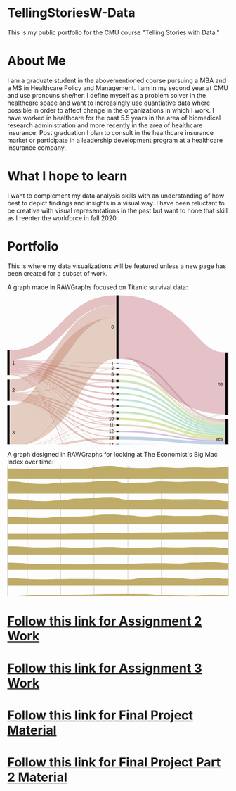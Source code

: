 # TellingStoriesW-Data
This is my public portfolio for the CMU course "Telling Stories with Data."

# About Me
I am a graduate student in the abovementioned course pursuing a MBA and a MS in Healthcare Policy and Management. I am in my second year at CMU and use pronouns she/her. I define myself as a problem solver in the healthcare space and want to increasingly use quantiative data where possible in order to affect change in the organizations in which I work. I have worked in healthcare for the past 5.5 years in the area of biomedical research administration and more recently in the area of healthcare insurance. Post graduation I plan to consult in the healthcare insurance market or participate in a leadership development program at a healthcare insurance company. 

# What I hope to learn
I want to complement my data analysis skills with an understanding of how best to depict findings and insights in a visual way. I have been reluctant to be creative with visual representations in the past but want to hone that skill as I reenter the workforce in fall 2020. 

# Portfolio
This is where my data visualizations will be featured unless a new page has been created for a subset of work.

A graph made in RAWGraphs focused on Titanic survival data: <svg width="750" height="520" xmlns="http://www.w3.org/2000/svg"><g transform="translate(0, 10)"><g class="links" fill="none" stroke-opacity="0.4"><path d="M5,147.92971734148207C126.66666666666667,147.92971734148207,126.66666666666667,166.10007639419413,248.33333333333334,166.10007639419413" stroke-width="1.2299465240641712" style="stroke: rgb(191, 105, 105);"></path><path d="M5,176.30634071810545C126.66666666666667,176.30634071810545,126.66666666666667,294.1405653170359,248.33333333333334,294.1405653170359" stroke-width="1.0542398777692896" style="stroke: rgb(191, 105, 105);"></path><path d="M5,135.71810542398777C126.66666666666667,135.71810542398777,126.66666666666667,10.718105423988003,248.33333333333334,10.718105423988003" stroke-width="21.436210847975552" style="stroke: rgb(191, 105, 105);"></path><path d="M5,150.8288770053476C126.66666666666667,150.8288770053476,126.66666666666667,180.053475935829,248.33333333333334,180.053475935829" stroke-width="4.5683728036669216" style="stroke: rgb(191, 105, 105);"></path><path d="M5,175.07639419404128C126.66666666666667,175.07639419404128,126.66666666666667,279.22077922077915,248.33333333333334,279.22077922077915" stroke-width="1.4056531703590527" style="stroke: rgb(191, 105, 105);"></path><path d="M5,180.96256684491985C126.66666666666667,180.96256684491985,126.66666666666667,497.2765469824292,248.33333333333334,497.2765469824292" stroke-width="1.5813598166539342" style="stroke: rgb(191, 105, 105);"></path><path d="M5,155.22154316271966C126.66666666666667,155.22154316271966,126.66666666666667,194.446142093201,248.33333333333334,194.446142093201" stroke-width="4.2169595110771585" style="stroke: rgb(191, 105, 105);"></path><path d="M5,173.84644766997712C126.66666666666667,173.84644766997712,126.66666666666667,264.6524064171123,248.33333333333334,264.6524064171123" stroke-width="1.0542398777692896" style="stroke: rgb(191, 105, 105);"></path><path d="M5,163.74331550802142C126.66666666666667,163.74331550802142,126.66666666666667,224.19786096256684,248.33333333333334,224.19786096256684" stroke-width="3.33842627960275" style="stroke: rgb(191, 105, 105);"></path><path d="M5,179.55691367456078C126.66666666666667,179.55691367456078,126.66666666666667,458.1398013750953,248.33333333333334,458.1398013750953" stroke-width="0.5271199388846448" style="stroke: rgb(191, 105, 105);"></path><path d="M5,171.29870129870133C126.66666666666667,171.29870129870133,126.66666666666667,252.1046600458364,248.33333333333334,252.1046600458364" stroke-width="4.041252864782276" style="stroke: rgb(191, 105, 105);"></path><path d="M5,179.02979373567612C126.66666666666667,179.02979373567612,126.66666666666667,446.2070282658516,248.33333333333334,446.2070282658516" stroke-width="0.5271199388846448" style="stroke: rgb(191, 105, 105);"></path><path d="M5,159.70206264323915C126.66666666666667,159.70206264323915,126.66666666666667,210.1566080977846,248.33333333333334,210.1566080977846" stroke-width="4.744079449961803" style="stroke: rgb(191, 105, 105);"></path><path d="M5,167.3453017570665C126.66666666666667,167.3453017570665,126.66666666666667,237.97555385790673,248.33333333333334,237.97555385790673" stroke-width="3.865546218487395" style="stroke: rgb(191, 105, 105);"></path><path d="M5,179.99618029029799C126.66666666666667,179.99618029029799,126.66666666666667,469.63330786860183,248.33333333333334,469.63330786860183" stroke-width="0.35141329258976317" style="stroke: rgb(191, 105, 105);"></path><path d="M5,177.44843391902216C126.66666666666667,177.44843391902216,126.66666666666667,338.6363636363635,248.33333333333334,338.6363636363635" stroke-width="0.8785332314744079" style="stroke: rgb(191, 105, 105);"></path><path d="M5,178.50267379679147C126.66666666666667,178.50267379679147,126.66666666666667,425.67990832696694,248.33333333333334,425.67990832696694" stroke-width="0.17570664629488159" style="stroke: rgb(191, 105, 105);"></path><path d="M5,176.9213139801375C126.66666666666667,176.9213139801375,126.66666666666667,321.4323911382736,248.33333333333334,321.4323911382736" stroke-width="0.17570664629488159" style="stroke: rgb(191, 105, 105);"></path><path d="M5,146.87547746371277C126.66666666666667,146.87547746371277,126.66666666666667,155.04583651642483,248.33333333333334,155.04583651642483" stroke-width="0.8785332314744079" style="stroke: rgb(191, 105, 105);"></path><path d="M5,177.97555385790682C126.66666666666667,177.97555385790682,126.66666666666667,354.0832696715048,248.33333333333334,354.0832696715048" stroke-width="0.17570664629488159" style="stroke: rgb(191, 105, 105);"></path><path d="M5,178.23911382734914C126.66666666666667,178.23911382734914,126.66666666666667,415.4163483575246,248.33333333333334,415.4163483575246" stroke-width="0.35141329258976317" style="stroke: rgb(191, 105, 105);"></path><path d="M5,178.67838044308635C126.66666666666667,178.67838044308635,126.66666666666667,435.8556149732618,248.33333333333334,435.8556149732618" stroke-width="0.17570664629488159" style="stroke: rgb(191, 105, 105);"></path><path d="M5,206.24904507257452C126.66666666666667,206.24904507257452,126.66666666666667,35.93200916730351,248.33333333333334,35.93200916730351" stroke-width="28.991596638655462" style="stroke: rgb(191, 120, 105);"></path><path d="M5,226.27960275019103C126.66666666666667,226.27960275019103,126.66666666666667,281.2414056531703,248.33333333333334,281.2414056531703" stroke-width="2.635599694423224" style="stroke: rgb(191, 120, 105);"></path><path d="M5,228.82734912146682C126.66666666666667,228.82734912146682,126.66666666666667,295.89763177998475,248.33333333333334,295.89763177998475" stroke-width="2.4598930481283423" style="stroke: rgb(191, 120, 105);"></path><path d="M5,234.09854851031326C126.66666666666667,234.09854851031326,126.66666666666667,322.57448433919035,248.33333333333334,322.57448433919035" stroke-width="2.1084797555385792" style="stroke: rgb(191, 120, 105);"></path><path d="M5,231.5508021390375C126.66666666666667,231.5508021390375,126.66666666666667,309.4996180290299,248.33333333333334,309.4996180290299" stroke-width="2.987012987012987" style="stroke: rgb(191, 120, 105);"></path><path d="M5,237.1734148204737C126.66666666666667,237.1734148204737,126.66666666666667,341.09625668449183,248.33333333333334,341.09625668449183" stroke-width="4.041252864782276" style="stroke: rgb(191, 120, 105);"></path><path d="M5,223.55614973262036C126.66666666666667,223.55614973262036,126.66666666666667,266.585179526356,248.33333333333334,266.585179526356" stroke-width="2.8113063407181054" style="stroke: rgb(191, 120, 105);"></path><path d="M5,239.63330786860206C126.66666666666667,239.63330786860206,126.66666666666667,370.7601222307102,248.33333333333334,370.7601222307102" stroke-width="0.5271199388846448" style="stroke: rgb(191, 120, 105);"></path><path d="M5,221.35981665393436C126.66666666666667,221.35981665393436,126.66666666666667,197.16959511077167,248.33333333333334,197.16959511077167" stroke-width="1.2299465240641712" style="stroke: rgb(191, 120, 105);"></path><path d="M5,239.2818945760123C126.66666666666667,239.2818945760123,126.66666666666667,354.2589763177997,248.33333333333334,354.2589763177997" stroke-width="0.17570664629488159" style="stroke: rgb(191, 120, 105);"></path><path d="M5,239.98472116119183C126.66666666666667,239.98472116119183,126.66666666666667,458.4912146676851,248.33333333333334,458.4912146676851" stroke-width="0.17570664629488159" style="stroke: rgb(191, 120, 105);"></path><path d="M5,240.24828113063415C126.66666666666667,240.24828113063415,126.66666666666667,498.24293353705104,248.33333333333334,498.24293353705104" stroke-width="0.35141329258976317" style="stroke: rgb(191, 120, 105);"></path><path d="M5,222.06264323911387C126.66666666666667,222.06264323911387,126.66666666666667,239.99618029029787,248.33333333333334,239.99618029029787" stroke-width="0.17570664629488159" style="stroke: rgb(191, 120, 105);"></path><path d="M5,297.5133689839572C126.66666666666667,297.5133689839572,126.66666666666667,97.5171886936595,248.33333333333334,97.5171886936595" stroke-width="94.17876241405654" style="stroke: rgb(191, 135, 105);"></path><path d="M5,365.1604278074867C126.66666666666667,365.1604278074867,126.66666666666667,447.17341482047345,248.33333333333334,447.17341482047345" stroke-width="1.4056531703590527" style="stroke: rgb(191, 135, 105);"></path><path d="M5,361.99770817417885C126.66666666666667,361.99770817417885,126.66666666666667,372.78074866310135,248.33333333333334,372.78074866310135" stroke-width="3.5141329258976315" style="stroke: rgb(191, 135, 105);"></path><path d="M5,357.1657754010696C126.66666666666667,357.1657754010696,126.66666666666667,357.42169595110755,248.33333333333334,357.42169595110755" stroke-width="6.149732620320855" style="stroke: rgb(191, 135, 105);"></path><path d="M5,369.90450725744853C126.66666666666667,369.90450725744853,126.66666666666667,472.9717341482046,248.33333333333334,472.9717341482046" stroke-width="6.325439266615737" style="stroke: rgb(191, 135, 105);"></path><path d="M5,347.85332314744085C126.66666666666667,347.85332314744085,126.66666666666667,297.5668449197861,248.33333333333334,297.5668449197861" stroke-width="0.8785332314744079" style="stroke: rgb(191, 135, 105);"></path><path d="M5,350.92818945760126C126.66666666666667,350.92818945760126,126.66666666666667,325.91291061879303,248.33333333333334,325.91291061879303" stroke-width="4.5683728036669216" style="stroke: rgb(191, 135, 105);"></path><path d="M5,374.20932009167313C126.66666666666667,374.20932009167313,126.66666666666667,499.2093200916729,248.33333333333334,499.2093200916729" stroke-width="1.5813598166539342" style="stroke: rgb(191, 135, 105);"></path><path d="M5,348.46829640947294C126.66666666666667,348.46829640947294,126.66666666666667,311.1688311688312,248.33333333333334,311.1688311688312" stroke-width="0.35141329258976317" style="stroke: rgb(191, 135, 105);"></path><path d="M5,345.12987012987014C126.66666666666667,345.12987012987014,126.66666666666667,167.24216959511085,248.33333333333334,167.24216959511085" stroke-width="1.0542398777692896" style="stroke: rgb(191, 135, 105);"></path><path d="M5,364.19404125286485C126.66666666666667,364.19404125286485,126.66666666666667,394.9770817417874,248.33333333333334,394.9770817417874" stroke-width="0.17570664629488159" style="stroke: rgb(191, 135, 105);"></path><path d="M5,346.886936592819C126.66666666666667,346.886936592819,126.66666666666667,283.08632543926655,248.33333333333334,283.08632543926655" stroke-width="1.0542398777692896" style="stroke: rgb(191, 135, 105);"></path><path d="M5,366.30252100840346C126.66666666666667,366.30252100840346,126.66666666666667,459.01833460656974,248.33333333333334,459.01833460656974" stroke-width="0.8785332314744079" style="stroke: rgb(191, 135, 105);"></path><path d="M5,373.2429335370513C126.66666666666667,373.2429335370513,126.66666666666667,486.3101604278073,248.33333333333334,486.3101604278073" stroke-width="0.35141329258976317" style="stroke: rgb(191, 135, 105);"></path><path d="M5,353.65164247517197C126.66666666666667,353.65164247517197,126.66666666666667,343.5561497326202,248.33333333333334,343.5561497326202" stroke-width="0.8785332314744079" style="stroke: rgb(191, 135, 105);"></path><path d="M5,345.74484339190224C126.66666666666667,345.74484339190224,126.66666666666667,225.95492742551565,248.33333333333334,225.95492742551565" stroke-width="0.17570664629488159" style="stroke: rgb(191, 135, 105);"></path><path d="M5,364.36974789915973C126.66666666666667,364.36974789915973,126.66666666666667,405.1527883880823,248.33333333333334,405.1527883880823" stroke-width="0.17570664629488159" style="stroke: rgb(191, 135, 105);"></path><path d="M5,346.096256684492C126.66666666666667,346.096256684492,126.66666666666667,268.25439266615734,248.33333333333334,268.25439266615734" stroke-width="0.5271199388846448" style="stroke: rgb(191, 135, 105);"></path><path d="M5,363.9304812834225C126.66666666666667,363.9304812834225,126.66666666666667,384.7135217723451,248.33333333333334,384.7135217723451" stroke-width="0.35141329258976317" style="stroke: rgb(191, 135, 105);"></path><path d="M253.33333333333334,166.62719633307876C375,166.62719633307876,375,288.2085561497327,496.6666666666667,288.2085561497327" stroke-width="2.2841864018334608" style="stroke: rgb(191, 150, 105);"></path><path d="M253.33333333333334,295.80977845683725C375,295.80977845683725,375,327.3911382734913,496.6666666666667,327.3911382734913" stroke-width="4.39266615737204" style="stroke: rgb(191, 166, 105);"></path><path d="M253.33333333333334,70.28265851795287C375,70.28265851795287,375,200.28265851795254,496.6666666666667,200.28265851795254" stroke-width="140.56531703590528" style="stroke: rgb(191, 105, 120);"></path><path d="M253.33333333333334,142.58594346829665C375,142.58594346829665,375,284.1673032849504,496.6666666666667,284.1673032849504" stroke-width="4.041252864782276" style="stroke: rgb(191, 105, 120);"></path><path d="M253.33333333333334,180.053475935829C375,180.053475935829,375,291.63483575248284,496.6666666666667,291.63483575248284" stroke-width="4.5683728036669216" style="stroke: rgb(186, 191, 105);"></path><path d="M253.33333333333334,281.0656990068754C375,281.0656990068754,375,322.6470588235295,496.6666666666667,322.6470588235295" stroke-width="5.095492742551566" style="stroke: rgb(158, 196, 33);"></path><path d="M253.33333333333334,498.3307868601985C375,498.3307868601985,375,368.3307868601988,496.6666666666667,368.3307868601988" stroke-width="3.33842627960275" style="stroke: rgb(155, 191, 105);"></path><path d="M253.33333333333334,496.57372039724964C375,496.57372039724964,375,272.0588235294117,496.6666666666667,272.0588235294117" stroke-width="0.17570664629488159" style="stroke: rgb(155, 191, 105);"></path><path d="M253.33333333333334,195.06111535523308C375,195.06111535523308,375,296.642475171887,496.6666666666667,296.642475171887" stroke-width="5.446906035141329" style="stroke: rgb(140, 191, 105);"></path><path d="M253.33333333333334,266.3216195569136C375,266.3216195569136,375,317.9029793735677,496.6666666666667,317.9029793735677" stroke-width="4.39266615737204" style="stroke: rgb(125, 191, 105);"></path><path d="M253.33333333333334,224.28571428571428C375,224.28571428571428,375,305.86707410236835,496.6666666666667,305.86707410236835" stroke-width="3.5141329258976315" style="stroke: rgb(110, 191, 105);"></path><path d="M253.33333333333334,458.7547746371274C375,458.7547746371274,375,359.1061879297175,496.6666666666667,359.1061879297175" stroke-width="1.4056531703590527" style="stroke: rgb(105, 191, 115);"></path><path d="M253.33333333333334,457.96409472880043C375,457.96409472880043,375,271.70741023682194,496.6666666666667,271.70741023682194" stroke-width="0.17570664629488159" style="stroke: rgb(105, 191, 115);"></path><path d="M253.33333333333334,252.1046600458364C375,252.1046600458364,375,313.6860198624905,496.6666666666667,313.6860198624905" stroke-width="4.041252864782276" style="stroke: rgb(105, 191, 130);"></path><path d="M253.33333333333334,446.29488158899903C375,446.29488158899903,375,271.26814362108473,496.6666666666667,271.26814362108473" stroke-width="0.7028265851795263" style="stroke: rgb(105, 191, 145);"></path><path d="M253.33333333333334,447.2612681436209C375,447.2612681436209,375,357.7883880825059,496.6666666666667,357.7883880825059" stroke-width="1.2299465240641712" style="stroke: rgb(105, 191, 145);"></path><path d="M253.33333333333334,210.1566080977846C375,210.1566080977846,375,301.73796791443857,496.6666666666667,301.73796791443857" stroke-width="4.744079449961803" style="stroke: rgb(105, 191, 161);"></path><path d="M253.33333333333334,238.06340718105417C375,238.06340718105417,375,309.64476699770825,496.6666666666667,309.64476699770825" stroke-width="4.041252864782276" style="stroke: rgb(105, 191, 176);"></path><path d="M253.33333333333334,472.88388082505713C375,472.88388082505713,375,363.05958747135236,496.6666666666667,363.05958747135236" stroke-width="6.501145912910618" style="stroke: rgb(105, 191, 191);"></path><path d="M253.33333333333334,469.5454545454544C375,469.5454545454544,375,271.8831168831168,496.6666666666667,271.8831168831168" stroke-width="0.17570664629488159" style="stroke: rgb(105, 191, 191);"></path><path d="M253.33333333333334,341.1841100076393C375,341.1841100076393,375,342.4140565317037,496.6666666666667,342.4140565317037" stroke-width="5.622612681436211" style="stroke: rgb(105, 176, 191);"></path><path d="M253.33333333333334,338.28495034377374C375,338.28495034377374,375,270.8288770053475,496.6666666666667,270.8288770053475" stroke-width="0.17570664629488159" style="stroke: rgb(105, 176, 191);"></path><path d="M253.33333333333334,425.67990832696694C375,425.67990832696694,375,356.90985485103147,496.6666666666667,356.90985485103147" stroke-width="0.17570664629488159" style="stroke: rgb(105, 161, 191);"></path><path d="M253.33333333333334,324.77081741787634C375,324.77081741787634,375,336.1764705882354,496.6666666666667,336.1764705882354" stroke-width="6.8525592055003814" style="stroke: rgb(105, 145, 191);"></path><path d="M253.33333333333334,155.04583651642483C375,155.04583651642483,375,286.62719633307876,496.6666666666667,286.62719633307876" stroke-width="0.8785332314744079" style="stroke: rgb(105, 130, 191);"></path><path d="M253.33333333333334,357.24598930481267C375,357.24598930481267,375,348.47593582887714,496.6666666666667,348.47593582887714" stroke-width="6.501145912910618" style="stroke: rgb(105, 115, 191);"></path><path d="M253.33333333333334,415.4163483575246C375,415.4163483575246,375,356.64629488158914,496.6666666666667,356.64629488158914" stroke-width="0.35141329258976317" style="stroke: rgb(110, 105, 191);"></path><path d="M253.33333333333334,435.8556149732618C375,435.8556149732618,375,357.08556149732635,496.6666666666667,357.08556149732635" stroke-width="0.17570664629488159" style="stroke: rgb(125, 105, 191);"></path><path d="M253.33333333333334,309.7631779984722C375,309.7631779984722,375,331.16883116883133,496.6666666666667,331.16883116883133" stroke-width="3.1627196333078684" style="stroke: rgb(140, 105, 191);"></path><path d="M253.33333333333334,308.0939648586708C375,308.0939648586708,375,270.65317035905264,496.6666666666667,270.65317035905264" stroke-width="0.17570664629488159" style="stroke: rgb(140, 105, 191);"></path><path d="M253.33333333333334,372.51718869365897C375,372.51718869365897,375,353.74713521772355,496.6666666666667,353.74713521772355" stroke-width="4.041252864782276" style="stroke: rgb(155, 105, 191);"></path><path d="M253.33333333333334,394.9770817417874C375,394.9770817417874,375,356.20702826585193,496.6666666666667,356.20702826585193" stroke-width="0.17570664629488159" style="stroke: rgb(171, 105, 191);"></path><path d="M253.33333333333334,486.3101604278073C375,486.3101604278073,375,366.48586707410254,496.6666666666667,366.48586707410254" stroke-width="0.35141329258976317" style="stroke: rgb(186, 105, 191);"></path><path d="M253.33333333333334,405.1527883880823C375,405.1527883880823,375,356.3827349121468,496.6666666666667,356.3827349121468" stroke-width="0.17570664629488159" style="stroke: rgb(191, 105, 181);"></path><path d="M253.33333333333334,384.7135217723451C375,384.7135217723451,375,355.9434682964096,496.6666666666667,355.9434682964096" stroke-width="0.35141329258976317" style="stroke: rgb(191, 105, 166);"></path><path d="M501.6666666666667,311.9289533995417C623.3333333333334,311.9289533995417,623.3333333333334,182.09702062643242,745,182.09702062643242" stroke-width="59.56455309396486" style="stroke: rgb(44, 60, 170);"></path><path d="M501.6666666666667,355.85561497326205C623.3333333333334,355.85561497326205,623.3333333333334,355.855614973262,745,355.855614973262" stroke-width="28.288770053475936" style="stroke: rgb(44, 60, 170);"></path><path d="M501.6666666666667,141.15737203972486C623.3333333333334,141.15737203972486,623.3333333333334,141.157372039725,745,141.157372039725" stroke-width="22.314744079449962" style="stroke: rgb(191, 105, 135);"></path><path d="M501.6666666666667,212.23071046600447C623.3333333333334,212.23071046600447,623.3333333333334,281.79526355996944,745,281.79526355996944" stroke-width="119.83193277310924" style="stroke: rgb(191, 105, 135);"></path></g><g class="nodes" font-family="Arial, Helvetica" font-size="10"><g><rect x="248.33333333333334" y="2.2737367544323206e-13" height="144.6065699006874" width="5" fill="#000"></rect><text x="242.33333333333334" y="72.30328495034392" dy="0.35em" text-anchor="end">0</text></g><g><rect x="248.33333333333334" y="154.60656990068762" height="0.878533231474421" width="5" fill="#000"></rect><text x="242.33333333333334" y="155.04583651642483" dy="0.35em" text-anchor="end">1</text></g><g><rect x="248.33333333333334" y="278.5179526355996" height="5.095492742551642" width="5" fill="#000"></rect><text x="242.33333333333334" y="281.06569900687543" dy="0.35em" text-anchor="end">10</text></g><g><rect x="248.33333333333334" y="293.61344537815125" height="4.392666157372105" width="5" fill="#000"></rect><text x="242.33333333333334" y="295.8097784568373" dy="0.35em" text-anchor="end">11</text></g><g><rect x="248.33333333333334" y="308.00611153552336" height="3.3384262796027997" width="5" fill="#000"></rect><text x="242.33333333333334" y="309.67532467532476" dy="0.35em" text-anchor="end">12</text></g><g><rect x="248.33333333333334" y="321.34453781512616" height="6.8525592055001425" width="5" fill="#000"></rect><text x="242.33333333333334" y="324.77081741787623" dy="0.35em" text-anchor="end">13</text></g><g><rect x="248.33333333333334" y="384.5378151260502" height="0.3514132925897684" width="5" fill="#000"></rect><text x="242.33333333333334" y="384.7135217723451" dy="0.35em" text-anchor="end">13 15</text></g><g><rect x="248.33333333333334" y="394.88922841863996" height="0.1757066462948842" width="5" fill="#000"></rect><text x="242.33333333333334" y="394.9770817417874" dy="0.35em" text-anchor="end">13 15 B</text></g><g><rect x="248.33333333333334" y="338.1970970206263" height="5.798319327731065" width="5" fill="#000"></rect><text x="242.33333333333334" y="341.09625668449183" dy="0.35em" text-anchor="end">14</text></g><g><rect x="248.33333333333334" y="353.99541634835737" height="6.501145912910488" width="5" fill="#000"></rect><text x="242.33333333333334" y="357.2459893048126" dy="0.35em" text-anchor="end">15</text></g><g><rect x="248.33333333333334" y="405.06493506493484" height="0.1757066462948842" width="5" fill="#000"></rect><text x="242.33333333333334" y="405.1527883880823" dy="0.35em" text-anchor="end">15 16</text></g><g><rect x="248.33333333333334" y="370.49656226126785" height="4.0412528647823365" width="5" fill="#000"></rect><text x="242.33333333333334" y="372.517188693659" dy="0.35em" text-anchor="end">16</text></g><g><rect x="248.33333333333334" y="165.48510313216204" height="2.2841864018334945" width="5" fill="#000"></rect><text x="242.33333333333334" y="166.62719633307879" dy="0.35em" text-anchor="end">2</text></g><g><rect x="248.33333333333334" y="177.76928953399553" height="4.568372803666875" width="5" fill="#000"></rect><text x="242.33333333333334" y="180.05347593582897" dy="0.35em" text-anchor="end">3</text></g><g><rect x="248.33333333333334" y="192.3376623376624" height="5.446906035141296" width="5" fill="#000"></rect><text x="242.33333333333334" y="195.06111535523306" dy="0.35em" text-anchor="end">4</text></g><g><rect x="248.33333333333334" y="207.7845683728037" height="4.74407944996176" width="5" fill="#000"></rect><text x="242.33333333333334" y="210.15660809778458" dy="0.35em" text-anchor="end">5</text></g><g><rect x="248.33333333333334" y="415.2406417112297" height="0.3514132925897684" width="5" fill="#000"></rect><text x="242.33333333333334" y="415.4163483575246" dy="0.35em" text-anchor="end">5 7</text></g><g><rect x="248.33333333333334" y="425.5920550038195" height="0.1757066462948842" width="5" fill="#000"></rect><text x="242.33333333333334" y="425.67990832696694" dy="0.35em" text-anchor="end">5 9</text></g><g><rect x="248.33333333333334" y="222.52864782276546" height="3.51413292589757" width="5" fill="#000"></rect><text x="242.33333333333334" y="224.28571428571425" dy="0.35em" text-anchor="end">6</text></g><g><rect x="248.33333333333334" y="236.04278074866303" height="4.041252864782223" width="5" fill="#000"></rect><text x="242.33333333333334" y="238.06340718105415" dy="0.35em" text-anchor="end">7</text></g><g><rect x="248.33333333333334" y="250.08403361344526" height="4.0412528647823365" width="5" fill="#000"></rect><text x="242.33333333333334" y="252.10466004583643" dy="0.35em" text-anchor="end">8</text></g><g><rect x="248.33333333333334" y="435.7677616501144" height="0.1757066462948842" width="5" fill="#000"></rect><text x="242.33333333333334" y="435.8556149732618" dy="0.35em" text-anchor="end">8 10</text></g><g><rect x="248.33333333333334" y="264.1252864782276" height="4.392666157371991" width="5" fill="#000"></rect><text x="242.33333333333334" y="266.3216195569136" dy="0.35em" text-anchor="end">9</text></g><g><rect x="248.33333333333334" y="445.94346829640926" height="1.9327731092437261" width="5" fill="#000"></rect><text x="242.33333333333334" y="446.9098548510311" dy="0.35em" text-anchor="end">A</text></g><g><rect x="248.33333333333334" y="457.876241405653" height="1.5813598166539578" width="5" fill="#000"></rect><text x="242.33333333333334" y="458.66692131397997" dy="0.35em" text-anchor="end">B</text></g><g><rect x="248.33333333333334" y="469.45760122230695" height="6.676852559205486" width="5" fill="#000"></rect><text x="242.33333333333334" y="472.7960275019097" dy="0.35em" text-anchor="end">C</text></g><g><rect x="248.33333333333334" y="486.13445378151243" height="0.3514132925897684" width="5" fill="#000"></rect><text x="242.33333333333334" y="486.3101604278073" dy="0.35em" text-anchor="end">C D</text></g><g><rect x="248.33333333333334" y="496.4858670741022" height="3.51413292589757" width="5" fill="#000"></rect><text x="242.33333333333334" y="498.242933537051" dy="0.35em" text-anchor="end">D</text></g><g><rect x="0" y="125" height="56.7532467532468" width="5" fill="#000"></rect><text x="11" y="153.3766233766234" dy="0.35em" text-anchor="start">1</text></g><g><rect x="0" y="191.7532467532468" height="48.670741023682126" width="5" fill="#000"></rect><text x="11" y="216.08861726508786" dy="0.35em" text-anchor="start">2</text></g><g><rect x="0" y="250.42398777692893" height="124.57601222307105" width="5" fill="#000"></rect><text x="11" y="312.71199388846446" dy="0.35em" text-anchor="start">3</text></g><g><rect x="745" y="130.00000000000003" height="81.87929717341478" width="5" fill="#000"></rect><text x="739" y="170.93964858670742" dy="0.35em" text-anchor="end">female</text></g><g><rect x="745" y="221.8792971734148" height="148.12070282658516" width="5" fill="#000"></rect><text x="739" y="295.9396485867074" dy="0.35em" text-anchor="end">male</text></g><g><rect x="496.6666666666667" y="129.9999999999999" height="142.14667685255938" width="5" fill="#000"></rect><text x="490.6666666666667" y="201.07333842627958" dy="0.35em" text-anchor="end">no</text></g><g><rect x="496.6666666666667" y="282.14667685255927" height="87.85332314744085" width="5" fill="#000"></rect><text x="490.6666666666667" y="326.0733384262797" dy="0.35em" text-anchor="end">yes</text></g></g></g></svg>

A graph designed in RAWGraphs for looking at The Economist's Big Mac Index over time: <svg width="848" height="500" xmlns="http://www.w3.org/2000/svg"><g class="x axis" transform="translate(0,485)" fill="none" font-size="10" font-family="sans-serif" text-anchor="middle" style="stroke-width: 1px; font-size: 10px; font-family: Arial, Helvetica;"><path class="domain" stroke="#000" d="M0.5,-485V0.5H848.5V-485" style="shape-rendering: crispedges; fill: none; stroke: rgb(204, 204, 204);"></path><g class="tick" opacity="1" transform="translate(45.296218660090425,0)"><line stroke="#000" y2="-485" style="shape-rendering: crispedges; fill: none; stroke: rgb(204, 204, 204);"></line><text fill="#000" y="3" dy="0.71em">2009</text></g><g class="tick" opacity="1" transform="translate(121.62667488697082,0)"><line stroke="#000" y2="-485" style="shape-rendering: crispedges; fill: none; stroke: rgb(204, 204, 204);"></line><text fill="#000" y="3" dy="0.71em">2010</text></g><g class="tick" opacity="1" transform="translate(197.95713111385123,0)"><line stroke="#000" y2="-485" style="shape-rendering: crispedges; fill: none; stroke: rgb(204, 204, 204);"></line><text fill="#000" y="3" dy="0.71em">2011</text></g><g class="tick" opacity="1" transform="translate(274.28758734073165,0)"><line stroke="#000" y2="-485" style="shape-rendering: crispedges; fill: none; stroke: rgb(204, 204, 204);"></line><text fill="#000" y="3" dy="0.71em">2012</text></g><g class="tick" opacity="1" transform="translate(350.8271681052199,0)"><line stroke="#000" y2="-485" style="shape-rendering: crispedges; fill: none; stroke: rgb(204, 204, 204);"></line><text fill="#000" y="3" dy="0.71em">2013</text></g><g class="tick" opacity="1" transform="translate(427.1576243321003,0)"><line stroke="#000" y2="-485" style="shape-rendering: crispedges; fill: none; stroke: rgb(204, 204, 204);"></line><text fill="#000" y="3" dy="0.71em">2014</text></g><g class="tick" opacity="1" transform="translate(503.4880805589807,0)"><line stroke="#000" y2="-485" style="shape-rendering: crispedges; fill: none; stroke: rgb(204, 204, 204);"></line><text fill="#000" y="3" dy="0.71em">2015</text></g><g class="tick" opacity="1" transform="translate(579.818536785861,0)"><line stroke="#000" y2="-485" style="shape-rendering: crispedges; fill: none; stroke: rgb(204, 204, 204);"></line><text fill="#000" y="3" dy="0.71em">2016</text></g><g class="tick" opacity="1" transform="translate(656.3581175503494,0)"><line stroke="#000" y2="-485" style="shape-rendering: crispedges; fill: none; stroke: rgb(204, 204, 204);"></line><text fill="#000" y="3" dy="0.71em">2017</text></g><g class="tick" opacity="1" transform="translate(732.6885737772297,0)"><line stroke="#000" y2="-485" style="shape-rendering: crispedges; fill: none; stroke: rgb(204, 204, 204);"></line><text fill="#000" y="3" dy="0.71em">2018</text></g><g class="tick" opacity="1" transform="translate(809.0190300041102,0)"><line stroke="#000" y2="-485" style="shape-rendering: crispedges; fill: none; stroke: rgb(204, 204, 204);"></line><text fill="#000" y="3" dy="0.71em">2019</text></g></g><g class="flow" title="Switzerland" transform="translate(0,0)"><path class="area" d="M0,6.963615246798561C41.30209617755857,6.963615246798561,41.30209617755857,8.297995393439713,82.60419235511714,8.297995393439713C101.84364981504315,8.297995393439713,101.84364981504315,7.161562373267522,121.08310727496917,7.161562373267522C140.00887792848334,7.161562373267522,140.00887792848334,7.583013109844295,158.93464858199755,7.583013109844295C197.09987669543773,7.583013109844295,197.09987669543773,0.8869344199575124,235.26510480887794,0.8869344199575124C254.50456226880394,0.8869344199575124,254.50456226880394,5.371485452680524,273.74401972872994,5.371485452680524C292.77435265104805,5.371485452680524,292.77435265104805,6.24129535963273,311.8046855733662,6.24129535963273C331.04414303329224,6.24129535963273,331.04414303329224,4.232808800817416,350.2836004932182,4.232808800817416C369.20937114673245,4.232808800817416,369.20937114673245,5.680083622588615,388.13514180024663,5.680083622588615C407.37459926017266,5.680083622588615,407.37459926017266,4.16998520901512,426.61405672009863,4.16998520901512C445.53982737361275,4.16998520901512,445.53982737361275,5.29776430377326,464.46559802712693,5.29776430377326C483.70505548705296,5.29776430377326,483.70505548705296,2.739140897027344,502.94451294697905,2.739140897027344C521.8702836004932,2.739140897027344,521.8702836004932,5.312895867204176,540.7960542540073,5.312895867204176C560.0355117139334,5.312895867204176,560.0355117139334,6.6634884847532625,579.2749691738595,6.6634884847532625C598.3053020961776,6.6634884847532625,598.3053020961776,6.134503929188643,617.3356350184956,6.134503929188643C636.5750924784217,6.134503929188643,636.5750924784217,6.995741959279549,655.8145499383477,6.995741959279549C674.7403205918619,6.995741959279549,674.7403205918619,5.599308833853758,693.666091245376,5.599308833853758C712.9055487053021,5.599308833853758,712.9055487053021,5.516732250911755,732.1450061652281,5.516732250911755C751.0707768187424,5.516732250911755,751.0707768187424,6.303730938030103,769.9965474722566,6.303730938030103C789.2360049321826,6.303730938030103,789.2360049321826,6.0279362402904795,808.4754623921085,6.0279362402904795C828.2377311960543,6.0279362402904795,828.2377311960543,6.310778129810089,848,6.310778129810089L848,29.642857142857142C828.2377311960543,29.642857142857142,828.2377311960543,29.642857142857142,808.4754623921085,29.642857142857142C789.2360049321826,29.642857142857142,789.2360049321826,29.642857142857142,769.9965474722566,29.642857142857142C751.0707768187424,29.642857142857142,751.0707768187424,29.642857142857142,732.1450061652281,29.642857142857142C712.9055487053021,29.642857142857142,712.9055487053021,29.642857142857142,693.666091245376,29.642857142857142C674.7403205918619,29.642857142857142,674.7403205918619,29.642857142857142,655.8145499383477,29.642857142857142C636.5750924784217,29.642857142857142,636.5750924784217,29.642857142857142,617.3356350184956,29.642857142857142C598.3053020961776,29.642857142857142,598.3053020961776,29.642857142857142,579.2749691738595,29.642857142857142C560.0355117139334,29.642857142857142,560.0355117139334,29.642857142857142,540.7960542540073,29.642857142857142C521.8702836004932,29.642857142857142,521.8702836004932,29.642857142857142,502.94451294697905,29.642857142857142C483.70505548705296,29.642857142857142,483.70505548705296,29.642857142857142,464.46559802712693,29.642857142857142C445.53982737361275,29.642857142857142,445.53982737361275,29.642857142857142,426.61405672009863,29.642857142857142C407.37459926017266,29.642857142857142,407.37459926017266,29.642857142857142,388.13514180024663,29.642857142857142C369.20937114673245,29.642857142857142,369.20937114673245,29.642857142857142,350.2836004932182,29.642857142857142C331.04414303329224,29.642857142857142,331.04414303329224,29.642857142857142,311.8046855733662,29.642857142857142C292.77435265104805,29.642857142857142,292.77435265104805,29.642857142857142,273.74401972872994,29.642857142857142C254.50456226880394,29.642857142857142,254.50456226880394,29.642857142857142,235.26510480887794,29.642857142857142C197.09987669543773,29.642857142857142,197.09987669543773,29.642857142857142,158.93464858199755,29.642857142857142C140.00887792848334,29.642857142857142,140.00887792848334,29.642857142857142,121.08310727496917,29.642857142857142C101.84364981504315,29.642857142857142,101.84364981504315,29.642857142857142,82.60419235511714,29.642857142857142C41.30209617755857,29.642857142857142,41.30209617755857,29.642857142857142,0,29.642857142857142Z" style="fill: rgb(191, 172, 105);"></path><text x="842" y="23.642857142857142" style="font-size: 10px; fill: black; font-family: Arial, Helvetica; text-anchor: end;">Switzerland</text></g><g class="flow" title="Norway" transform="translate(0,34.64285714285714)"><path class="area" d="M0,1.556283478295306C41.30209617755857,1.556283478295306,41.30209617755857,7.726980409291393,82.60419235511714,7.726980409291393C101.84364981504315,7.726980409291393,101.84364981504315,4.595948480470071,121.08310727496917,4.595948480470071C140.00887792848334,4.595948480470071,140.00887792848334,3.949375338593338,158.93464858199755,3.949375338593338C197.09987669543773,3.949375338593338,197.09987669543773,0,235.26510480887794,0C254.50456226880394,0,254.50456226880394,5.433463173334236,273.74401972872994,5.433463173334236C292.77435265104805,5.433463173334236,292.77435265104805,4.469866988047915,311.8046855733662,4.469866988047915C331.04414303329224,4.469866988047915,331.04414303329224,1.674168867383095,350.2836004932182,1.674168867383095C369.20937114673245,1.674168867383095,369.20937114673245,2.872029523412639,388.13514180024663,2.872029523412639C407.37459926017266,2.872029523412639,407.37459926017266,1.8412339471457742,426.61405672009863,1.8412339471457742C445.53982737361275,1.8412339471457742,445.53982737361275,1.9753600494473815,464.46559802712693,1.9753600494473815C483.70505548705296,1.9753600494473815,483.70505548705296,7.184725985724075,502.94451294697905,7.184725985724075C521.8702836004932,7.184725985724075,521.8702836004932,9.4950768129012,540.7960542540073,9.4950768129012C560.0355117139334,9.4950768129012,560.0355117139334,11.045204071234412,579.2749691738595,11.045204071234412C598.3053020961776,11.045204071234412,598.3053020961776,9.991777541886641,617.3356350184956,9.991777541886641C636.5750924784217,9.991777541886641,636.5750924784217,9.436285626077812,655.8145499383477,9.436285626077812C674.7403205918619,9.436285626077812,674.7403205918619,8.550607979816277,693.666091245376,8.550607979816277C712.9055487053021,8.550607979816277,712.9055487053021,7.381548017044604,732.1450061652281,7.381548017044604C751.0707768187424,7.381548017044604,751.0707768187424,11.015894927310622,769.9965474722566,11.015894927310622C789.2360049321826,11.015894927310622,789.2360049321826,8.744932548199909,808.4754623921085,8.744932548199909C828.2377311960543,8.744932548199909,828.2377311960543,12.331746031380703,848,12.331746031380703L848,29.642857142857142C828.2377311960543,29.642857142857142,828.2377311960543,29.642857142857142,808.4754623921085,29.642857142857142C789.2360049321826,29.642857142857142,789.2360049321826,29.642857142857142,769.9965474722566,29.642857142857142C751.0707768187424,29.642857142857142,751.0707768187424,29.642857142857142,732.1450061652281,29.642857142857142C712.9055487053021,29.642857142857142,712.9055487053021,29.642857142857142,693.666091245376,29.642857142857142C674.7403205918619,29.642857142857142,674.7403205918619,29.642857142857142,655.8145499383477,29.642857142857142C636.5750924784217,29.642857142857142,636.5750924784217,29.642857142857142,617.3356350184956,29.642857142857142C598.3053020961776,29.642857142857142,598.3053020961776,29.642857142857142,579.2749691738595,29.642857142857142C560.0355117139334,29.642857142857142,560.0355117139334,29.642857142857142,540.7960542540073,29.642857142857142C521.8702836004932,29.642857142857142,521.8702836004932,29.642857142857142,502.94451294697905,29.642857142857142C483.70505548705296,29.642857142857142,483.70505548705296,29.642857142857142,464.46559802712693,29.642857142857142C445.53982737361275,29.642857142857142,445.53982737361275,29.642857142857142,426.61405672009863,29.642857142857142C407.37459926017266,29.642857142857142,407.37459926017266,29.642857142857142,388.13514180024663,29.642857142857142C369.20937114673245,29.642857142857142,369.20937114673245,29.642857142857142,350.2836004932182,29.642857142857142C331.04414303329224,29.642857142857142,331.04414303329224,29.642857142857142,311.8046855733662,29.642857142857142C292.77435265104805,29.642857142857142,292.77435265104805,29.642857142857142,273.74401972872994,29.642857142857142C254.50456226880394,29.642857142857142,254.50456226880394,29.642857142857142,235.26510480887794,29.642857142857142C197.09987669543773,29.642857142857142,197.09987669543773,29.642857142857142,158.93464858199755,29.642857142857142C140.00887792848334,29.642857142857142,140.00887792848334,29.642857142857142,121.08310727496917,29.642857142857142C101.84364981504315,29.642857142857142,101.84364981504315,29.642857142857142,82.60419235511714,29.642857142857142C41.30209617755857,29.642857142857142,41.30209617755857,29.642857142857142,0,29.642857142857142Z" style="fill: rgb(191, 172, 105);"></path><text x="842" y="23.642857142857142" style="font-size: 10px; fill: black; font-family: Arial, Helvetica; text-anchor: end;">Norway</text></g><g class="flow" title="Sweden" transform="translate(0,69.28571428571428)"><path class="area" d="M0,6.907320331735132C41.30209617755857,6.907320331735132,41.30209617755857,12.056956936623994,82.60419235511714,12.056956936623994C101.84364981504315,12.056956936623994,101.84364981504315,10.00326964607202,121.08310727496917,10.00326964607202C140.00887792848334,10.00326964607202,140.00887792848334,6.233011958007733,158.93464858199755,6.233011958007733C197.09987669543773,6.233011958007733,197.09987669543773,2.396098718996324,235.26510480887794,2.396098718996324C254.50456226880394,2.396098718996324,254.50456226880394,8.554519052368288,273.74401972872994,8.554519052368288C292.77435265104805,8.554519052368288,292.77435265104805,9.212099336061826,311.8046855733662,9.212099336061826C331.04414303329224,9.212099336061826,331.04414303329224,6.860362977788604,350.2836004932182,6.860362977788604C369.20937114673245,6.860362977788604,369.20937114673245,7.684994746135587,388.13514180024663,7.684994746135587C407.37459926017266,7.684994746135587,407.37459926017266,7.2190913975675315,426.61405672009863,7.2190913975675315C445.53982737361275,7.2190913975675315,445.53982737361275,8.40932887427196,464.46559802712693,8.40932887427196C483.70505548705296,8.40932887427196,483.70505548705296,11.922868709469313,502.94451294697905,11.922868709469313C521.8702836004932,11.922868709469313,521.8702836004932,11.356104397424868,540.7960542540073,11.356104397424868C560.0355117139334,11.356104397424868,560.0355117139334,10.98548568155569,579.2749691738595,10.98548568155569C598.3053020961776,10.98548568155569,598.3053020961776,10.995187104430148,617.3356350184956,10.995187104430148C636.5750924784217,10.995187104430148,636.5750924784217,10.881701277430597,655.8145499383477,10.881701277430597C674.7403205918619,10.881701277430597,674.7403205918619,8.890269900843158,693.666091245376,8.890269900843158C712.9055487053021,8.890269900843158,712.9055487053021,7.805407327654127,732.1450061652281,7.805407327654127C751.0707768187424,7.805407327654127,751.0707768187424,8.862026439443255,769.9965474722566,8.862026439443255C789.2360049321826,8.862026439443255,789.2360049321826,8.820098202428301,808.4754623921085,8.820098202428301C828.2377311960543,8.820098202428301,828.2377311960543,10.44651529714045,848,10.44651529714045L848,29.642857142857142C828.2377311960543,29.642857142857142,828.2377311960543,29.642857142857142,808.4754623921085,29.642857142857142C789.2360049321826,29.642857142857142,789.2360049321826,29.642857142857142,769.9965474722566,29.642857142857142C751.0707768187424,29.642857142857142,751.0707768187424,29.642857142857142,732.1450061652281,29.642857142857142C712.9055487053021,29.642857142857142,712.9055487053021,29.642857142857142,693.666091245376,29.642857142857142C674.7403205918619,29.642857142857142,674.7403205918619,29.642857142857142,655.8145499383477,29.642857142857142C636.5750924784217,29.642857142857142,636.5750924784217,29.642857142857142,617.3356350184956,29.642857142857142C598.3053020961776,29.642857142857142,598.3053020961776,29.642857142857142,579.2749691738595,29.642857142857142C560.0355117139334,29.642857142857142,560.0355117139334,29.642857142857142,540.7960542540073,29.642857142857142C521.8702836004932,29.642857142857142,521.8702836004932,29.642857142857142,502.94451294697905,29.642857142857142C483.70505548705296,29.642857142857142,483.70505548705296,29.642857142857142,464.46559802712693,29.642857142857142C445.53982737361275,29.642857142857142,445.53982737361275,29.642857142857142,426.61405672009863,29.642857142857142C407.37459926017266,29.642857142857142,407.37459926017266,29.642857142857142,388.13514180024663,29.642857142857142C369.20937114673245,29.642857142857142,369.20937114673245,29.642857142857142,350.2836004932182,29.642857142857142C331.04414303329224,29.642857142857142,331.04414303329224,29.642857142857142,311.8046855733662,29.642857142857142C292.77435265104805,29.642857142857142,292.77435265104805,29.642857142857142,273.74401972872994,29.642857142857142C254.50456226880394,29.642857142857142,254.50456226880394,29.642857142857142,235.26510480887794,29.642857142857142C197.09987669543773,29.642857142857142,197.09987669543773,29.642857142857142,158.93464858199755,29.642857142857142C140.00887792848334,29.642857142857142,140.00887792848334,29.642857142857142,121.08310727496917,29.642857142857142C101.84364981504315,29.642857142857142,101.84364981504315,29.642857142857142,82.60419235511714,29.642857142857142C41.30209617755857,29.642857142857142,41.30209617755857,29.642857142857142,0,29.642857142857142Z" style="fill: rgb(191, 172, 105);"></path><text x="842" y="23.642857142857142" style="font-size: 10px; fill: black; font-family: Arial, Helvetica; text-anchor: end;">Sweden</text></g><g class="flow" title="Brazil" transform="translate(0,103.92857142857142)"><path class="area" d="M0,12.762896824901496C41.30209617755857,12.762896824901496,41.30209617755857,15.302976281532635,82.60419235511714,15.302976281532635C101.84364981504315,15.302976281532635,101.84364981504315,12.672820741751156,121.08310727496917,12.672820741751156C140.00887792848334,12.672820741751156,140.00887792848334,12.141898401656658,158.93464858199755,12.141898401656658C197.09987669543773,12.141898401656658,197.09987669543773,7.665183847391294,235.26510480887794,7.665183847391294C254.50456226880394,7.665183847391294,254.50456226880394,9.3904584386977,273.74401972872994,9.3904584386977C292.77435265104805,9.3904584386977,292.77435265104805,12.039208047185273,311.8046855733662,12.039208047185273C331.04414303329224,12.039208047185273,331.04414303329224,9.514942990814738,350.2836004932182,9.514942990814738C369.20937114673245,9.514942990814738,369.20937114673245,10.795048722391524,388.13514180024663,10.795048722391524C407.37459926017266,10.795048722391524,407.37459926017266,10.92834183537418,426.61405672009863,10.92834183537418C445.53982737361275,10.92834183537418,445.53982737361275,8.760896009631985,464.46559802712693,8.760896009631985C483.70505548705296,8.760896009631985,483.70505548705296,11.073240631619825,502.94451294697905,11.073240631619825C521.8702836004932,11.073240631619825,521.8702836004932,14.369688487831763,540.7960542540073,14.369688487831763C560.0355117139334,14.369688487831763,560.0355117139334,17.680430880993107,579.2749691738595,17.680430880993107C598.3053020961776,17.680430880993107,598.3053020961776,12.589017275094953,617.3356350184956,12.589017275094953C636.5750924784217,12.589017275094953,636.5750924784217,11.390226901899467,655.8145499383477,11.390226901899467C674.7403205918619,11.390226901899467,674.7403205918619,11.448636673154262,693.666091245376,11.448636673154262C712.9055487053021,11.448636673154262,712.9055487053021,11.412562753376559,732.1450061652281,11.412562753376559C751.0707768187424,11.412562753376559,751.0707768187424,13.940243659403432,769.9965474722566,13.940243659403432C789.2360049321826,13.940243659403432,789.2360049321826,13.431739062417261,808.4754623921085,13.431739062417261C828.2377311960543,13.431739062417261,828.2377311960543,13.25014701284729,848,13.25014701284729L848,29.642857142857142C828.2377311960543,29.642857142857142,828.2377311960543,29.642857142857142,808.4754623921085,29.642857142857142C789.2360049321826,29.642857142857142,789.2360049321826,29.642857142857142,769.9965474722566,29.642857142857142C751.0707768187424,29.642857142857142,751.0707768187424,29.642857142857142,732.1450061652281,29.642857142857142C712.9055487053021,29.642857142857142,712.9055487053021,29.642857142857142,693.666091245376,29.642857142857142C674.7403205918619,29.642857142857142,674.7403205918619,29.642857142857142,655.8145499383477,29.642857142857142C636.5750924784217,29.642857142857142,636.5750924784217,29.642857142857142,617.3356350184956,29.642857142857142C598.3053020961776,29.642857142857142,598.3053020961776,29.642857142857142,579.2749691738595,29.642857142857142C560.0355117139334,29.642857142857142,560.0355117139334,29.642857142857142,540.7960542540073,29.642857142857142C521.8702836004932,29.642857142857142,521.8702836004932,29.642857142857142,502.94451294697905,29.642857142857142C483.70505548705296,29.642857142857142,483.70505548705296,29.642857142857142,464.46559802712693,29.642857142857142C445.53982737361275,29.642857142857142,445.53982737361275,29.642857142857142,426.61405672009863,29.642857142857142C407.37459926017266,29.642857142857142,407.37459926017266,29.642857142857142,388.13514180024663,29.642857142857142C369.20937114673245,29.642857142857142,369.20937114673245,29.642857142857142,350.2836004932182,29.642857142857142C331.04414303329224,29.642857142857142,331.04414303329224,29.642857142857142,311.8046855733662,29.642857142857142C292.77435265104805,29.642857142857142,292.77435265104805,29.642857142857142,273.74401972872994,29.642857142857142C254.50456226880394,29.642857142857142,254.50456226880394,29.642857142857142,235.26510480887794,29.642857142857142C197.09987669543773,29.642857142857142,197.09987669543773,29.642857142857142,158.93464858199755,29.642857142857142C140.00887792848334,29.642857142857142,140.00887792848334,29.642857142857142,121.08310727496917,29.642857142857142C101.84364981504315,29.642857142857142,101.84364981504315,29.642857142857142,82.60419235511714,29.642857142857142C41.30209617755857,29.642857142857142,41.30209617755857,29.642857142857142,0,29.642857142857142Z" style="fill: rgb(191, 172, 105);"></path><text x="842" y="23.642857142857142" style="font-size: 10px; fill: black; font-family: Arial, Helvetica; text-anchor: end;">Brazil</text></g><g class="flow" title="United States" transform="translate(0,138.57142857142856)"><path class="area" d="M0,16.910816226530876C41.30209617755857,16.910816226530876,41.30209617755857,16.910816226530876,82.60419235511714,16.910816226530876C101.84364981504315,16.910816226530876,101.84364981504315,16.875152246373098,121.08310727496917,16.875152246373098C140.00887792848334,16.875152246373098,140.00887792848334,16.328304551809325,158.93464858199755,16.328304551809325C197.09987669543773,16.328304551809325,197.09987669543773,15.14544920872093,235.26510480887794,15.14544920872093C254.50456226880394,15.14544920872093,254.50456226880394,14.673900063074807,273.74401972872994,14.673900063074807C292.77435265104805,14.673900063074807,292.77435265104805,14.209269729579294,311.8046855733662,14.209269729579294C331.04414303329224,14.209269729579294,331.04414303329224,14.066985309930296,350.2836004932182,14.066985309930296C369.20937114673245,14.066985309930296,369.20937114673245,13.39197018310811,388.13514180024663,13.39197018310811C407.37459926017266,13.39197018310811,407.37459926017266,13.15123831704312,426.61405672009863,13.15123831704312C445.53982737361275,13.15123831704312,445.53982737361275,12.541978657203234,464.46559802712693,12.541978657203234C483.70505548705296,12.541978657203234,483.70505548705296,12.55981064728212,502.94451294697905,12.55981064728212C521.8702836004932,12.55981064728212,521.8702836004932,12.55981064728212,540.7960542540073,12.55981064728212C560.0355117139334,12.55981064728212,560.0355117139334,12.06051492507325,579.2749691738595,12.06051492507325C598.3053020961776,12.06051492507325,598.3053020961776,11.668211143337704,617.3356350184956,11.668211143337704C636.5750924784217,11.668211143337704,636.5750924784217,11.596883183022154,655.8145499383477,11.596883183022154C674.7403205918619,11.596883183022154,674.7403205918619,10.740947659235513,693.666091245376,10.740947659235513C712.9055487053021,10.740947659235513,712.9055487053021,10.812275619551066,732.1450061652281,10.812275619551066C751.0707768187424,10.812275619551066,751.0707768187424,9.992004075922207,769.9965474722566,9.992004075922207C789.2360049321826,9.992004075922207,789.2360049321826,9.742356214817768,808.4754623921085,9.742356214817768C828.2377311960543,9.742356214817768,828.2377311960543,9.171732532293337,848,9.171732532293337L848,29.642857142857142C828.2377311960543,29.642857142857142,828.2377311960543,29.642857142857142,808.4754623921085,29.642857142857142C789.2360049321826,29.642857142857142,789.2360049321826,29.642857142857142,769.9965474722566,29.642857142857142C751.0707768187424,29.642857142857142,751.0707768187424,29.642857142857142,732.1450061652281,29.642857142857142C712.9055487053021,29.642857142857142,712.9055487053021,29.642857142857142,693.666091245376,29.642857142857142C674.7403205918619,29.642857142857142,674.7403205918619,29.642857142857142,655.8145499383477,29.642857142857142C636.5750924784217,29.642857142857142,636.5750924784217,29.642857142857142,617.3356350184956,29.642857142857142C598.3053020961776,29.642857142857142,598.3053020961776,29.642857142857142,579.2749691738595,29.642857142857142C560.0355117139334,29.642857142857142,560.0355117139334,29.642857142857142,540.7960542540073,29.642857142857142C521.8702836004932,29.642857142857142,521.8702836004932,29.642857142857142,502.94451294697905,29.642857142857142C483.70505548705296,29.642857142857142,483.70505548705296,29.642857142857142,464.46559802712693,29.642857142857142C445.53982737361275,29.642857142857142,445.53982737361275,29.642857142857142,426.61405672009863,29.642857142857142C407.37459926017266,29.642857142857142,407.37459926017266,29.642857142857142,388.13514180024663,29.642857142857142C369.20937114673245,29.642857142857142,369.20937114673245,29.642857142857142,350.2836004932182,29.642857142857142C331.04414303329224,29.642857142857142,331.04414303329224,29.642857142857142,311.8046855733662,29.642857142857142C292.77435265104805,29.642857142857142,292.77435265104805,29.642857142857142,273.74401972872994,29.642857142857142C254.50456226880394,29.642857142857142,254.50456226880394,29.642857142857142,235.26510480887794,29.642857142857142C197.09987669543773,29.642857142857142,197.09987669543773,29.642857142857142,158.93464858199755,29.642857142857142C140.00887792848334,29.642857142857142,140.00887792848334,29.642857142857142,121.08310727496917,29.642857142857142C101.84364981504315,29.642857142857142,101.84364981504315,29.642857142857142,82.60419235511714,29.642857142857142C41.30209617755857,29.642857142857142,41.30209617755857,29.642857142857142,0,29.642857142857142Z" style="fill: rgb(191, 172, 105);"></path><text x="842" y="23.642857142857142" style="font-size: 10px; fill: black; font-family: Arial, Helvetica; text-anchor: end;">United States</text></g><g class="flow" title="Euro area" transform="translate(0,173.2142857142857)"><path class="area" d="M0,10.588646101327708C41.30209617755857,10.588646101327708,41.30209617755857,13.176373109780581,82.60419235511714,13.176373109780581C101.84364981504315,13.176373109780581,101.84364981504315,12.367424883418206,121.08310727496917,12.367424883418206C140.00887792848334,12.367424883418206,140.00887792848334,14.191352762934883,158.93464858199755,14.191352762934883C197.09987669543773,14.191352762934883,197.09987669543773,12.066214613991736,235.26510480887794,12.066214613991736C254.50456226880394,12.066214613991736,254.50456226880394,13.841200424800514,273.74401972872994,13.841200424800514C292.77435265104805,13.841200424800514,292.77435265104805,14.148873874066288,311.8046855733662,14.148873874066288C331.04414303329224,14.148873874066288,331.04414303329224,12.245856603489855,350.2836004932182,12.245856603489855C369.20937114673245,12.245856603489855,369.20937114673245,13.025612599588186,388.13514180024663,13.025612599588186C407.37459926017266,13.025612599588186,407.37459926017266,11.946948205033902,426.61405672009863,11.946948205033902C445.53982737361275,11.946948205033902,445.53982737361275,11.976553106778745,464.46559802712693,11.976553106778745C483.70505548705296,11.976553106778745,483.70505548705296,14.436335151315028,502.94451294697905,14.436335151315028C521.8702836004932,14.436335151315028,521.8702836004932,15.185018401838779,540.7960542540073,15.185018401838779C560.0355117139334,15.185018401838779,560.0355117139334,15.380831474195858,579.2749691738595,15.380831474195858C598.3053020961776,15.380831474195858,598.3053020961776,14.643910229292931,617.3356350184956,14.643910229292931C636.5750924784217,14.643910229292931,636.5750924784217,15.156940135994972,655.8145499383477,15.156940135994972C674.7403205918619,15.156940135994972,674.7403205918619,13.718802625658476,693.666091245376,13.718802625658476C712.9055487053021,13.718802625658476,712.9055487053021,12.396514208833896,732.1450061652281,12.396514208833896C751.0707768187424,12.396514208833896,751.0707768187424,12.755670093512599,769.9965474722566,12.755670093512599C789.2360049321826,12.755670093512599,789.2360049321826,13.087967445433677,808.4754623921085,13.087967445433677C828.2377311960543,13.087967445433677,828.2377311960543,13.33638668242168,848,13.33638668242168L848,29.642857142857142C828.2377311960543,29.642857142857142,828.2377311960543,29.642857142857142,808.4754623921085,29.642857142857142C789.2360049321826,29.642857142857142,789.2360049321826,29.642857142857142,769.9965474722566,29.642857142857142C751.0707768187424,29.642857142857142,751.0707768187424,29.642857142857142,732.1450061652281,29.642857142857142C712.9055487053021,29.642857142857142,712.9055487053021,29.642857142857142,693.666091245376,29.642857142857142C674.7403205918619,29.642857142857142,674.7403205918619,29.642857142857142,655.8145499383477,29.642857142857142C636.5750924784217,29.642857142857142,636.5750924784217,29.642857142857142,617.3356350184956,29.642857142857142C598.3053020961776,29.642857142857142,598.3053020961776,29.642857142857142,579.2749691738595,29.642857142857142C560.0355117139334,29.642857142857142,560.0355117139334,29.642857142857142,540.7960542540073,29.642857142857142C521.8702836004932,29.642857142857142,521.8702836004932,29.642857142857142,502.94451294697905,29.642857142857142C483.70505548705296,29.642857142857142,483.70505548705296,29.642857142857142,464.46559802712693,29.642857142857142C445.53982737361275,29.642857142857142,445.53982737361275,29.642857142857142,426.61405672009863,29.642857142857142C407.37459926017266,29.642857142857142,407.37459926017266,29.642857142857142,388.13514180024663,29.642857142857142C369.20937114673245,29.642857142857142,369.20937114673245,29.642857142857142,350.2836004932182,29.642857142857142C331.04414303329224,29.642857142857142,331.04414303329224,29.642857142857142,311.8046855733662,29.642857142857142C292.77435265104805,29.642857142857142,292.77435265104805,29.642857142857142,273.74401972872994,29.642857142857142C254.50456226880394,29.642857142857142,254.50456226880394,29.642857142857142,235.26510480887794,29.642857142857142C197.09987669543773,29.642857142857142,197.09987669543773,29.642857142857142,158.93464858199755,29.642857142857142C140.00887792848334,29.642857142857142,140.00887792848334,29.642857142857142,121.08310727496917,29.642857142857142C101.84364981504315,29.642857142857142,101.84364981504315,29.642857142857142,82.60419235511714,29.642857142857142C41.30209617755857,29.642857142857142,41.30209617755857,29.642857142857142,0,29.642857142857142Z" style="fill: rgb(191, 172, 105);"></path><text x="842" y="23.642857142857142" style="font-size: 10px; fill: black; font-family: Arial, Helvetica; text-anchor: end;">Euro area</text></g><g class="flow" title="Britain" transform="translate(0,207.85714285714283)"><path class="area" d="M0,13.34264748343918C41.30209617755857,13.34264748343918,41.30209617755857,16.48900406404639,82.60419235511714,16.48900406404639C101.84364981504315,16.48900406404639,101.84364981504315,16.54944024838816,121.08310727496917,16.54944024838816C140.00887792848334,16.54944024838816,140.00887792848334,17.219138467790888,158.93464858199755,17.219138467790888C197.09987669543773,17.219138467790888,197.09987669543773,15.763730667930195,235.26510480887794,15.763730667930195C254.50456226880394,15.763730667930195,254.50456226880394,16.007108794190096,273.74401972872994,16.007108794190096C292.77435265104805,16.007108794190096,292.77435265104805,14.798183684327638,311.8046855733662,14.798183684327638C331.04414303329224,14.798183684327638,331.04414303329224,14.492147511328533,350.2836004932182,14.492147511328533C369.20937114673245,14.492147511328533,369.20937114673245,15.305685691937212,388.13514180024663,15.305685691937212C407.37459926017266,15.305685691937212,407.37459926017266,13.141859285850092,426.61405672009863,13.141859285850092C445.53982737361275,13.141859285850092,445.53982737361275,12.077854766491551,464.46559802712693,12.077854766491551C483.70505548705296,12.077854766491551,483.70505548705296,14.063992517105783,502.94451294697905,14.063992517105783C521.8702836004932,14.063992517105783,521.8702836004932,13.549678671454082,540.7960542540073,13.549678671454082C560.0355117139334,13.549678671454082,560.0355117139334,14.586036491226306,579.2749691738595,14.586036491226306C598.3053020961776,14.586036491226306,598.3053020961776,15.590457223900035,617.3356350184956,15.590457223900035C636.5750924784217,15.590457223900035,636.5750924784217,16.34592017208699,655.8145499383477,16.34592017208699C674.7403205918619,16.34592017208699,674.7403205918619,14.979855992118553,693.666091245376,14.979855992118553C712.9055487053021,14.979855992118553,712.9055487053021,13.904178648487974,732.1450061652281,13.904178648487974C751.0707768187424,13.904178648487974,751.0707768187424,14.551519115163396,769.9965474722566,14.551519115163396C789.2360049321826,14.551519115163396,789.2360049321826,15.116946555778835,808.4754623921085,15.116946555778835C828.2377311960543,15.116946555778835,828.2377311960543,15.015939031175979,848,15.015939031175979L848,29.642857142857142C828.2377311960543,29.642857142857142,828.2377311960543,29.642857142857142,808.4754623921085,29.642857142857142C789.2360049321826,29.642857142857142,789.2360049321826,29.642857142857142,769.9965474722566,29.642857142857142C751.0707768187424,29.642857142857142,751.0707768187424,29.642857142857142,732.1450061652281,29.642857142857142C712.9055487053021,29.642857142857142,712.9055487053021,29.642857142857142,693.666091245376,29.642857142857142C674.7403205918619,29.642857142857142,674.7403205918619,29.642857142857142,655.8145499383477,29.642857142857142C636.5750924784217,29.642857142857142,636.5750924784217,29.642857142857142,617.3356350184956,29.642857142857142C598.3053020961776,29.642857142857142,598.3053020961776,29.642857142857142,579.2749691738595,29.642857142857142C560.0355117139334,29.642857142857142,560.0355117139334,29.642857142857142,540.7960542540073,29.642857142857142C521.8702836004932,29.642857142857142,521.8702836004932,29.642857142857142,502.94451294697905,29.642857142857142C483.70505548705296,29.642857142857142,483.70505548705296,29.642857142857142,464.46559802712693,29.642857142857142C445.53982737361275,29.642857142857142,445.53982737361275,29.642857142857142,426.61405672009863,29.642857142857142C407.37459926017266,29.642857142857142,407.37459926017266,29.642857142857142,388.13514180024663,29.642857142857142C369.20937114673245,29.642857142857142,369.20937114673245,29.642857142857142,350.2836004932182,29.642857142857142C331.04414303329224,29.642857142857142,331.04414303329224,29.642857142857142,311.8046855733662,29.642857142857142C292.77435265104805,29.642857142857142,292.77435265104805,29.642857142857142,273.74401972872994,29.642857142857142C254.50456226880394,29.642857142857142,254.50456226880394,29.642857142857142,235.26510480887794,29.642857142857142C197.09987669543773,29.642857142857142,197.09987669543773,29.642857142857142,158.93464858199755,29.642857142857142C140.00887792848334,29.642857142857142,140.00887792848334,29.642857142857142,121.08310727496917,29.642857142857142C101.84364981504315,29.642857142857142,101.84364981504315,29.642857142857142,82.60419235511714,29.642857142857142C41.30209617755857,29.642857142857142,41.30209617755857,29.642857142857142,0,29.642857142857142Z" style="fill: rgb(191, 172, 105);"></path><text x="842" y="23.642857142857142" style="font-size: 10px; fill: black; font-family: Arial, Helvetica; text-anchor: end;">Britain</text></g><g class="flow" title="Turkey" transform="translate(0,242.49999999999997)"><path class="area" d="M0,14.24403108293046C41.30209617755857,14.24403108293046,41.30209617755857,16.643180495223078,82.60419235511714,16.643180495223078C101.84364981504315,16.643180495223078,101.84364981504315,15.977570248846737,121.08310727496917,15.977570248846737C140.00887792848334,15.977570248846737,140.00887792848334,15.767183180158133,158.93464858199755,15.767183180158133C197.09987669543773,15.767183180158133,197.09987669543773,16.187485461679465,235.26510480887794,16.187485461679465C254.50456226880394,16.187485461679465,254.50456226880394,17.00793569968091,273.74401972872994,17.00793569968091C292.77435265104805,17.00793569968091,292.77435265104805,13.537551088638256,311.8046855733662,13.537551088638256C331.04414303329224,13.537551088638256,331.04414303329224,12.604800191193878,350.2836004932182,12.604800191193878C369.20937114673245,12.604800191193878,369.20937114673245,14.156186662639305,388.13514180024663,14.156186662639305C407.37459926017266,14.156186662639305,407.37459926017266,16.238606460485485,426.61405672009863,16.238606460485485C445.53982737361275,16.238606460485485,445.53982737361275,13.86799443071884,464.46559802712693,13.86799443071884C483.70505548705296,13.86799443071884,483.70505548705296,15.505343312824113,502.94451294697905,15.505343312824113C521.8702836004932,15.505343312824113,521.8702836004932,15.825878776815506,540.7960542540073,15.825878776815506C560.0355117139334,15.825878776815506,560.0355117139334,17.496532163647288,579.2749691738595,17.496532163647288C598.3053020961776,17.496532163647288,598.3053020961776,17.04405703472023,617.3356350184956,17.04405703472023C636.5750924784217,17.04405703472023,636.5750924784217,19.840425973453435,655.8145499383477,19.840425973453435C674.7403205918619,19.840425973453435,674.7403205918619,18.92187206840633,693.666091245376,18.92187206840633C712.9055487053021,18.92187206840633,712.9055487053021,19.560603246705266,732.1450061652281,19.560603246705266C751.0707768187424,19.560603246705266,751.0707768187424,21.496503109990144,769.9965474722566,21.496503109990144C789.2360049321826,21.496503109990144,789.2360049321826,22.52119078385524,808.4754623921085,22.52119078385524C828.2377311960543,22.52119078385524,828.2377311960543,20.923194746464986,848,20.923194746464986L848,29.642857142857142C828.2377311960543,29.642857142857142,828.2377311960543,29.642857142857142,808.4754623921085,29.642857142857142C789.2360049321826,29.642857142857142,789.2360049321826,29.642857142857142,769.9965474722566,29.642857142857142C751.0707768187424,29.642857142857142,751.0707768187424,29.642857142857142,732.1450061652281,29.642857142857142C712.9055487053021,29.642857142857142,712.9055487053021,29.642857142857142,693.666091245376,29.642857142857142C674.7403205918619,29.642857142857142,674.7403205918619,29.642857142857142,655.8145499383477,29.642857142857142C636.5750924784217,29.642857142857142,636.5750924784217,29.642857142857142,617.3356350184956,29.642857142857142C598.3053020961776,29.642857142857142,598.3053020961776,29.642857142857142,579.2749691738595,29.642857142857142C560.0355117139334,29.642857142857142,560.0355117139334,29.642857142857142,540.7960542540073,29.642857142857142C521.8702836004932,29.642857142857142,521.8702836004932,29.642857142857142,502.94451294697905,29.642857142857142C483.70505548705296,29.642857142857142,483.70505548705296,29.642857142857142,464.46559802712693,29.642857142857142C445.53982737361275,29.642857142857142,445.53982737361275,29.642857142857142,426.61405672009863,29.642857142857142C407.37459926017266,29.642857142857142,407.37459926017266,29.642857142857142,388.13514180024663,29.642857142857142C369.20937114673245,29.642857142857142,369.20937114673245,29.642857142857142,350.2836004932182,29.642857142857142C331.04414303329224,29.642857142857142,331.04414303329224,29.642857142857142,311.8046855733662,29.642857142857142C292.77435265104805,29.642857142857142,292.77435265104805,29.642857142857142,273.74401972872994,29.642857142857142C254.50456226880394,29.642857142857142,254.50456226880394,29.642857142857142,235.26510480887794,29.642857142857142C197.09987669543773,29.642857142857142,197.09987669543773,29.642857142857142,158.93464858199755,29.642857142857142C140.00887792848334,29.642857142857142,140.00887792848334,29.642857142857142,121.08310727496917,29.642857142857142C101.84364981504315,29.642857142857142,101.84364981504315,29.642857142857142,82.60419235511714,29.642857142857142C41.30209617755857,29.642857142857142,41.30209617755857,29.642857142857142,0,29.642857142857142Z" style="fill: rgb(191, 172, 105);"></path><text x="842" y="23.642857142857142" style="font-size: 10px; fill: black; font-family: Arial, Helvetica; text-anchor: end;">Turkey</text></g><g class="flow" title="Japan" transform="translate(0,277.1428571428571)"><path class="area" d="M0,20.297562637801374C41.30209617755857,20.297562637801374,41.30209617755857,17.313711514925664,82.60419235511714,17.313711514925664C101.84364981504315,17.313711514925664,101.84364981504315,17.175658487432866,121.08310727496917,17.175658487432866C140.00887792848334,17.175658487432866,140.00887792848334,16.552155546915856,158.93464858199755,16.552155546915856C197.09987669543773,16.552155546915856,197.09987669543773,15.079629107907392,235.26510480887794,15.079629107907392C254.50456226880394,15.079629107907392,254.50456226880394,14.806047923627442,273.74401972872994,14.806047923627442C292.77435265104805,14.806047923627442,292.77435265104805,15.052632584077736,311.8046855733662,15.052632584077736C331.04414303329224,15.052632584077736,331.04414303329224,17.11062890013791,350.2836004932182,17.11062890013791C369.20937114673245,17.11062890013791,369.20937114673245,18.242354021715016,388.13514180024663,18.242354021715016C407.37459926017266,18.242354021715016,407.37459926017266,19.03723207679355,426.61405672009863,19.03723207679355C445.53982737361275,19.03723207679355,445.53982737361275,16.646035849767255,464.46559802712693,16.646035849767255C483.70505548705296,16.646035849767255,483.70505548705296,18.43776848489867,502.94451294697905,18.43776848489867C521.8702836004932,18.43776848489867,521.8702836004932,18.99560442293616,540.7960542540073,18.99560442293616C560.0355117139334,18.99560442293616,560.0355117139334,18.520877573861203,579.2749691738595,18.520877573861203C598.3053020961776,18.520877573861203,598.3053020961776,17.278675688016804,617.3356350184956,17.278675688016804C636.5750924784217,17.278675688016804,636.5750924784217,18.026423372481872,655.8145499383477,18.026423372481872C674.7403205918619,18.026423372481872,674.7403205918619,17.65602496371733,693.666091245376,17.65602496371733C712.9055487053021,17.65602496371733,712.9055487053021,17.403243269446047,732.1450061652281,17.403243269446047C751.0707768187424,17.403243269446047,751.0707768187424,17.14042814204343,769.9965474722566,17.14042814204343C789.2360049321826,17.14042814204343,789.2360049321826,16.81645336149676,808.4754623921085,16.81645336149676C828.2377311960543,16.81645336149676,828.2377311960543,16.854779853925205,848,16.854779853925205L848,29.642857142857142C828.2377311960543,29.642857142857142,828.2377311960543,29.642857142857142,808.4754623921085,29.642857142857142C789.2360049321826,29.642857142857142,789.2360049321826,29.642857142857142,769.9965474722566,29.642857142857142C751.0707768187424,29.642857142857142,751.0707768187424,29.642857142857142,732.1450061652281,29.642857142857142C712.9055487053021,29.642857142857142,712.9055487053021,29.642857142857142,693.666091245376,29.642857142857142C674.7403205918619,29.642857142857142,674.7403205918619,29.642857142857142,655.8145499383477,29.642857142857142C636.5750924784217,29.642857142857142,636.5750924784217,29.642857142857142,617.3356350184956,29.642857142857142C598.3053020961776,29.642857142857142,598.3053020961776,29.642857142857142,579.2749691738595,29.642857142857142C560.0355117139334,29.642857142857142,560.0355117139334,29.642857142857142,540.7960542540073,29.642857142857142C521.8702836004932,29.642857142857142,521.8702836004932,29.642857142857142,502.94451294697905,29.642857142857142C483.70505548705296,29.642857142857142,483.70505548705296,29.642857142857142,464.46559802712693,29.642857142857142C445.53982737361275,29.642857142857142,445.53982737361275,29.642857142857142,426.61405672009863,29.642857142857142C407.37459926017266,29.642857142857142,407.37459926017266,29.642857142857142,388.13514180024663,29.642857142857142C369.20937114673245,29.642857142857142,369.20937114673245,29.642857142857142,350.2836004932182,29.642857142857142C331.04414303329224,29.642857142857142,331.04414303329224,29.642857142857142,311.8046855733662,29.642857142857142C292.77435265104805,29.642857142857142,292.77435265104805,29.642857142857142,273.74401972872994,29.642857142857142C254.50456226880394,29.642857142857142,254.50456226880394,29.642857142857142,235.26510480887794,29.642857142857142C197.09987669543773,29.642857142857142,197.09987669543773,29.642857142857142,158.93464858199755,29.642857142857142C140.00887792848334,29.642857142857142,140.00887792848334,29.642857142857142,121.08310727496917,29.642857142857142C101.84364981504315,29.642857142857142,101.84364981504315,29.642857142857142,82.60419235511714,29.642857142857142C41.30209617755857,29.642857142857142,41.30209617755857,29.642857142857142,0,29.642857142857142Z" style="fill: rgb(191, 172, 105);"></path><text x="842" y="23.642857142857142" style="font-size: 10px; fill: black; font-family: Arial, Helvetica; text-anchor: end;">Japan</text></g><g class="flow" title="Mexico" transform="translate(0,311.7857142857142)"><path class="area" d="M0,18.41949710745144C41.30209617755857,18.41949710745144,41.30209617755857,21.120936377080277,82.60419235511714,21.120936377080277C101.84364981504315,21.120936377080277,101.84364981504315,20.736429554545975,121.08310727496917,20.736429554545975C140.00887792848334,20.736429554545975,140.00887792848334,20.714306328152183,158.93464858199755,20.714306328152183C197.09987669543773,20.714306328152183,197.09987669543773,19.86415941428576,235.26510480887794,19.86415941428576C254.50456226880394,19.86415941428576,254.50456226880394,19.999999103072383,273.74401972872994,19.999999103072383C292.77435265104805,19.999999103072383,292.77435265104805,20.00183086928845,311.8046855733662,20.00183086928845C331.04414303329224,20.00183086928845,331.04414303329224,19.283885326210488,350.2836004932182,19.283885326210488C369.20937114673245,19.283885326210488,369.20937114673245,19.446180141775983,388.13514180024663,19.446180141775983C407.37459926017266,19.446180141775983,407.37459926017266,19.74566964555823,426.61405672009863,19.74566964555823C445.53982737361275,19.74566964555823,445.53982737361275,18.060553833590447,464.46559802712693,18.060553833590447C483.70505548705296,18.060553833590447,483.70505548705296,17.695941894907307,502.94451294697905,17.695941894907307C521.8702836004932,17.695941894907307,521.8702836004932,18.54017109167895,540.7960542540073,18.54017109167895C560.0355117139334,18.54017109167895,560.0355117139334,19.620719831855247,579.2749691738595,19.620719831855247C598.3053020961776,19.620719831855247,598.3053020961776,21.17663040044122,617.3356350184956,21.17663040044122C636.5750924784217,21.17663040044122,636.5750924784217,21.681603286198715,655.8145499383477,21.681603286198715C674.7403205918619,21.681603286198715,674.7403205918619,19.820140126786193,693.666091245376,19.820140126786193C712.9055487053021,19.820140126786193,712.9055487053021,20.470563373640857,732.1450061652281,20.470563373640857C751.0707768187424,20.470563373640857,751.0707768187424,20.470167182485284,769.9965474722566,20.470167182485284C789.2360049321826,20.470167182485284,789.2360049321826,20.592374703593983,808.4754623921085,20.592374703593983C828.2377311960543,20.592374703593983,828.2377311960543,20.205569950958967,848,20.205569950958967L848,29.642857142857142C828.2377311960543,29.642857142857142,828.2377311960543,29.642857142857142,808.4754623921085,29.642857142857142C789.2360049321826,29.642857142857142,789.2360049321826,29.642857142857142,769.9965474722566,29.642857142857142C751.0707768187424,29.642857142857142,751.0707768187424,29.642857142857142,732.1450061652281,29.642857142857142C712.9055487053021,29.642857142857142,712.9055487053021,29.642857142857142,693.666091245376,29.642857142857142C674.7403205918619,29.642857142857142,674.7403205918619,29.642857142857142,655.8145499383477,29.642857142857142C636.5750924784217,29.642857142857142,636.5750924784217,29.642857142857142,617.3356350184956,29.642857142857142C598.3053020961776,29.642857142857142,598.3053020961776,29.642857142857142,579.2749691738595,29.642857142857142C560.0355117139334,29.642857142857142,560.0355117139334,29.642857142857142,540.7960542540073,29.642857142857142C521.8702836004932,29.642857142857142,521.8702836004932,29.642857142857142,502.94451294697905,29.642857142857142C483.70505548705296,29.642857142857142,483.70505548705296,29.642857142857142,464.46559802712693,29.642857142857142C445.53982737361275,29.642857142857142,445.53982737361275,29.642857142857142,426.61405672009863,29.642857142857142C407.37459926017266,29.642857142857142,407.37459926017266,29.642857142857142,388.13514180024663,29.642857142857142C369.20937114673245,29.642857142857142,369.20937114673245,29.642857142857142,350.2836004932182,29.642857142857142C331.04414303329224,29.642857142857142,331.04414303329224,29.642857142857142,311.8046855733662,29.642857142857142C292.77435265104805,29.642857142857142,292.77435265104805,29.642857142857142,273.74401972872994,29.642857142857142C254.50456226880394,29.642857142857142,254.50456226880394,29.642857142857142,235.26510480887794,29.642857142857142C197.09987669543773,29.642857142857142,197.09987669543773,29.642857142857142,158.93464858199755,29.642857142857142C140.00887792848334,29.642857142857142,140.00887792848334,29.642857142857142,121.08310727496917,29.642857142857142C101.84364981504315,29.642857142857142,101.84364981504315,29.642857142857142,82.60419235511714,29.642857142857142C41.30209617755857,29.642857142857142,41.30209617755857,29.642857142857142,0,29.642857142857142Z" style="fill: rgb(191, 172, 105);"></path><text x="842" y="23.642857142857142" style="font-size: 10px; fill: black; font-family: Arial, Helvetica; text-anchor: end;">Mexico</text></g><g class="flow" title="China" transform="translate(0,346.4285714285714)"><path class="area" d="M0,23.119594748970066C41.30209617755857,23.119594748970066,41.30209617755857,23.118353624628583,82.60419235511714,23.118353624628583C101.84364981504315,23.118353624628583,101.84364981504315,23.113097474365727,121.08310727496917,23.113097474365727C140.00887792848334,23.113097474365727,140.00887792848334,22.69625120014239,158.93464858199755,22.69625120014239C197.09987669543773,22.69625120014239,197.09987669543773,21.536149472828264,235.26510480887794,21.536149472828264C254.50456226880394,21.536149472828264,254.50456226880394,20.94639139446636,273.74401972872994,20.94639139446636C292.77435265104805,20.94639139446636,292.77435265104805,20.90620081712303,311.8046855733662,20.90620081712303C331.04414303329224,20.90620081712303,331.04414303329224,20.469432886098623,350.2836004932182,20.469432886098623C369.20937114673245,20.469432886098623,369.20937114673245,20.340372955603968,388.13514180024663,20.340372955603968C407.37459926017266,20.340372955603968,407.37459926017266,19.85947058878726,426.61405672009863,19.85947058878726C445.53982737361275,19.85947058878726,445.53982737361275,19.918880171194594,464.46559802712693,19.918880171194594C483.70505548705296,19.918880171194594,483.70505548705296,19.76729634732107,502.94451294697905,19.76729634732107C521.8702836004932,19.76729634732107,521.8702836004932,19.878512900227967,540.7960542540073,19.878512900227967C560.0355117139334,19.878512900227967,560.0355117139334,20.071846031361602,579.2749691738595,20.071846031361602C598.3053020961776,20.071846031361602,598.3053020961776,19.70949339868866,617.3356350184956,19.70949339868866C636.5750924784217,19.70949339868866,636.5750924784217,19.551123664486582,655.8145499383477,19.551123664486582C674.7403205918619,19.551123664486582,674.7403205918619,19.23922094150503,693.666091245376,19.23922094150503C712.9055487053021,19.23922094150503,712.9055487053021,18.33152015267722,732.1450061652281,18.33152015267722C751.0707768187424,18.33152015267722,751.0707768187424,18.602210914021306,769.9965474722566,18.602210914021306C789.2360049321826,18.602210914021306,789.2360049321826,18.76096179987852,808.4754623921085,18.76096179987852C828.2377311960543,18.76096179987852,828.2377311960543,18.764322684208636,848,18.764322684208636L848,29.642857142857142C828.2377311960543,29.642857142857142,828.2377311960543,29.642857142857142,808.4754623921085,29.642857142857142C789.2360049321826,29.642857142857142,789.2360049321826,29.642857142857142,769.9965474722566,29.642857142857142C751.0707768187424,29.642857142857142,751.0707768187424,29.642857142857142,732.1450061652281,29.642857142857142C712.9055487053021,29.642857142857142,712.9055487053021,29.642857142857142,693.666091245376,29.642857142857142C674.7403205918619,29.642857142857142,674.7403205918619,29.642857142857142,655.8145499383477,29.642857142857142C636.5750924784217,29.642857142857142,636.5750924784217,29.642857142857142,617.3356350184956,29.642857142857142C598.3053020961776,29.642857142857142,598.3053020961776,29.642857142857142,579.2749691738595,29.642857142857142C560.0355117139334,29.642857142857142,560.0355117139334,29.642857142857142,540.7960542540073,29.642857142857142C521.8702836004932,29.642857142857142,521.8702836004932,29.642857142857142,502.94451294697905,29.642857142857142C483.70505548705296,29.642857142857142,483.70505548705296,29.642857142857142,464.46559802712693,29.642857142857142C445.53982737361275,29.642857142857142,445.53982737361275,29.642857142857142,426.61405672009863,29.642857142857142C407.37459926017266,29.642857142857142,407.37459926017266,29.642857142857142,388.13514180024663,29.642857142857142C369.20937114673245,29.642857142857142,369.20937114673245,29.642857142857142,350.2836004932182,29.642857142857142C331.04414303329224,29.642857142857142,331.04414303329224,29.642857142857142,311.8046855733662,29.642857142857142C292.77435265104805,29.642857142857142,292.77435265104805,29.642857142857142,273.74401972872994,29.642857142857142C254.50456226880394,29.642857142857142,254.50456226880394,29.642857142857142,235.26510480887794,29.642857142857142C197.09987669543773,29.642857142857142,197.09987669543773,29.642857142857142,158.93464858199755,29.642857142857142C140.00887792848334,29.642857142857142,140.00887792848334,29.642857142857142,121.08310727496917,29.642857142857142C101.84364981504315,29.642857142857142,101.84364981504315,29.642857142857142,82.60419235511714,29.642857142857142C41.30209617755857,29.642857142857142,41.30209617755857,29.642857142857142,0,29.642857142857142Z" style="fill: rgb(191, 172, 105);"></path><text x="842" y="23.642857142857142" style="font-size: 10px; fill: black; font-family: Arial, Helvetica; text-anchor: end;">China</text></g><g class="flow" title="Russia" transform="translate(0,381.07142857142856)"><path class="area" d="M0,20.586254511384652C41.30209617755857,20.586254511384652,41.30209617755857,22.356926064779334,82.60419235511714,22.356926064779334C101.84364981504315,22.356926064779334,101.84364981504315,21.300963163092312,121.08310727496917,21.300963163092312C140.00887792848334,21.300963163092312,140.00887792848334,21.325274128587317,158.93464858199755,21.325274128587317C197.09987669543773,21.325274128587317,197.09987669543773,20.00481187873392,235.26510480887794,20.00481187873392C254.50456226880394,20.00481187873392,254.50456226880394,20.549857319025207,273.74401972872994,20.549857319025207C292.77435265104805,20.549857319025207,292.77435265104805,21.479334776652422,311.8046855733662,21.479334776652422C331.04414303329224,21.479334776652422,331.04414303329224,20.991864053352522,350.2836004932182,20.991864053352522C369.20937114673245,20.991864053352522,369.20937114673245,20.223094267881038,388.13514180024663,20.223094267881038C407.37459926017266,20.223094267881038,407.37459926017266,20.290575539827955,426.61405672009863,20.290575539827955C445.53982737361275,20.290575539827955,445.53982737361275,20.531649359267497,464.46559802712693,20.531649359267497C483.70505548705296,20.531649359267497,483.70505548705296,24.77662960959633,502.94451294697905,24.77662960959633C521.8702836004932,24.77662960959633,521.8702836004932,22.926240269377907,540.7960542540073,22.926240269377907C560.0355117139334,22.926240269377907,560.0355117139334,24.196880666496085,579.2749691738595,24.196880666496085C598.3053020961776,24.196880666496085,598.3053020961776,22.33092438410978,617.3356350184956,22.33092438410978C636.5750924784217,22.33092438410978,636.5750924784217,21.971597708196498,655.8145499383477,21.971597708196498C674.7403205918619,21.971597708196498,674.7403205918619,21.51811961542106,693.666091245376,21.51811961542106C712.9055487053021,21.51811961542106,712.9055487053021,21.472414951644776,732.1450061652281,21.472414951644776C751.0707768187424,21.472414951644776,751.0707768187424,22.18185147206007,769.9965474722566,22.18185147206007C789.2360049321826,22.18185147206007,789.2360049321826,23.75082640922868,808.4754623921085,23.75082640922868C828.2377311960543,23.75082640922868,828.2377311960543,22.380312965849257,848,22.380312965849257L848,29.642857142857142C828.2377311960543,29.642857142857142,828.2377311960543,29.642857142857142,808.4754623921085,29.642857142857142C789.2360049321826,29.642857142857142,789.2360049321826,29.642857142857142,769.9965474722566,29.642857142857142C751.0707768187424,29.642857142857142,751.0707768187424,29.642857142857142,732.1450061652281,29.642857142857142C712.9055487053021,29.642857142857142,712.9055487053021,29.642857142857142,693.666091245376,29.642857142857142C674.7403205918619,29.642857142857142,674.7403205918619,29.642857142857142,655.8145499383477,29.642857142857142C636.5750924784217,29.642857142857142,636.5750924784217,29.642857142857142,617.3356350184956,29.642857142857142C598.3053020961776,29.642857142857142,598.3053020961776,29.642857142857142,579.2749691738595,29.642857142857142C560.0355117139334,29.642857142857142,560.0355117139334,29.642857142857142,540.7960542540073,29.642857142857142C521.8702836004932,29.642857142857142,521.8702836004932,29.642857142857142,502.94451294697905,29.642857142857142C483.70505548705296,29.642857142857142,483.70505548705296,29.642857142857142,464.46559802712693,29.642857142857142C445.53982737361275,29.642857142857142,445.53982737361275,29.642857142857142,426.61405672009863,29.642857142857142C407.37459926017266,29.642857142857142,407.37459926017266,29.642857142857142,388.13514180024663,29.642857142857142C369.20937114673245,29.642857142857142,369.20937114673245,29.642857142857142,350.2836004932182,29.642857142857142C331.04414303329224,29.642857142857142,331.04414303329224,29.642857142857142,311.8046855733662,29.642857142857142C292.77435265104805,29.642857142857142,292.77435265104805,29.642857142857142,273.74401972872994,29.642857142857142C254.50456226880394,29.642857142857142,254.50456226880394,29.642857142857142,235.26510480887794,29.642857142857142C197.09987669543773,29.642857142857142,197.09987669543773,29.642857142857142,158.93464858199755,29.642857142857142C140.00887792848334,29.642857142857142,140.00887792848334,29.642857142857142,121.08310727496917,29.642857142857142C101.84364981504315,29.642857142857142,101.84364981504315,29.642857142857142,82.60419235511714,29.642857142857142C41.30209617755857,29.642857142857142,41.30209617755857,29.642857142857142,0,29.642857142857142Z" style="fill: rgb(191, 172, 105);"></path><text x="842" y="23.642857142857142" style="font-size: 10px; fill: black; font-family: Arial, Helvetica; text-anchor: end;">Russia</text></g><g class="flow" title="India" transform="translate(0,415.71428571428567)"><path class="area" d="M235.26510480887794,22.89561765316249C254.50456226880394,22.89561765316249,254.50456226880394,23.871208298325897,273.74401972872994,23.871208298325897C292.77435265104805,23.871208298325897,292.77435265104805,23.991483095623497,311.8046855733662,23.991483095623497C331.04414303329224,23.991483095623497,331.04414303329224,23.69830384453364,350.2836004932182,23.69830384453364C369.20937114673245,23.69830384453364,369.20937114673245,24.291476324594285,388.13514180024663,24.291476324594285C407.37459926017266,24.291476324594285,407.37459926017266,24.164519178033718,426.61405672009863,24.164519178033718C445.53982737361275,24.164519178033718,445.53982737361275,23.410878748392772,464.46559802712693,23.410878748392772C483.70505548705296,23.410878748392772,483.70505548705296,22.91407731146016,502.94451294697905,22.91407731146016C521.8702836004932,22.91407731146016,521.8702836004932,23.106616098763745,540.7960542540073,23.106616098763745C560.0355117139334,23.106616098763745,560.0355117139334,22.862683526002712,579.2749691738595,22.862683526002712C598.3053020961776,22.862683526002712,598.3053020961776,21.04529049665987,617.3356350184956,21.04529049665987C636.5750924784217,21.04529049665987,636.5750924784217,20.769597287908578,655.8145499383477,20.769597287908578C674.7403205918619,20.769597287908578,674.7403205918619,19.809470676498307,693.666091245376,19.809470676498307C712.9055487053021,19.809470676498307,712.9055487053021,19.590569677783364,732.1450061652281,19.590569677783364C751.0707768187424,19.590569677783364,751.0707768187424,20.67828239857547,769.9965474722566,20.67828239857547C789.2360049321826,20.67828239857547,789.2360049321826,20.533022215652487,808.4754623921085,20.533022215652487C828.2377311960543,20.533022215652487,828.2377311960543,20.122668258740244,848,20.122668258740244L848,29.642857142857142C828.2377311960543,29.642857142857142,828.2377311960543,29.642857142857142,808.4754623921085,29.642857142857142C789.2360049321826,29.642857142857142,789.2360049321826,29.642857142857142,769.9965474722566,29.642857142857142C751.0707768187424,29.642857142857142,751.0707768187424,29.642857142857142,732.1450061652281,29.642857142857142C712.9055487053021,29.642857142857142,712.9055487053021,29.642857142857142,693.666091245376,29.642857142857142C674.7403205918619,29.642857142857142,674.7403205918619,29.642857142857142,655.8145499383477,29.642857142857142C636.5750924784217,29.642857142857142,636.5750924784217,29.642857142857142,617.3356350184956,29.642857142857142C598.3053020961776,29.642857142857142,598.3053020961776,29.642857142857142,579.2749691738595,29.642857142857142C560.0355117139334,29.642857142857142,560.0355117139334,29.642857142857142,540.7960542540073,29.642857142857142C521.8702836004932,29.642857142857142,521.8702836004932,29.642857142857142,502.94451294697905,29.642857142857142C483.70505548705296,29.642857142857142,483.70505548705296,29.642857142857142,464.46559802712693,29.642857142857142C445.53982737361275,29.642857142857142,445.53982737361275,29.642857142857142,426.61405672009863,29.642857142857142C407.37459926017266,29.642857142857142,407.37459926017266,29.642857142857142,388.13514180024663,29.642857142857142C369.20937114673245,29.642857142857142,369.20937114673245,29.642857142857142,350.2836004932182,29.642857142857142C331.04414303329224,29.642857142857142,331.04414303329224,29.642857142857142,311.8046855733662,29.642857142857142C292.77435265104805,29.642857142857142,292.77435265104805,29.642857142857142,273.74401972872994,29.642857142857142C254.50456226880394,29.642857142857142,254.50456226880394,29.642857142857142,235.26510480887794,29.642857142857142Z" style="fill: rgb(191, 172, 105);"></path><text x="842" y="23.642857142857142" style="font-size: 10px; fill: black; font-family: Arial, Helvetica; text-anchor: end;">India</text></g><g class="flow" title="Vietnam" transform="translate(0,450.3571428571428)"><path class="area" d="M464.46559802712693,19.56354103497318C483.70505548705296,19.56354103497318,483.70505548705296,19.634256537757487,502.94451294697905,19.634256537757487C521.8702836004932,19.634256537757487,521.8702836004932,19.831583371318757,540.7960542540073,19.831583371318757C560.0355117139334,19.831583371318757,560.0355117139334,20.118705327194686,579.2749691738595,20.118705327194686C598.3053020961776,20.118705327194686,598.3053020961776,20.047167413027942,617.3356350184956,20.047167413027942C636.5750924784217,20.047167413027942,636.5750924784217,20.162798621019476,655.8145499383477,20.162798621019476C674.7403205918619,20.162798621019476,674.7403205918619,20.229731398783564,693.666091245376,20.229731398783564C712.9055487053021,20.229731398783564,712.9055487053021,19.435875173798916,732.1450061652281,19.435875173798916C751.0707768187424,19.435875173798916,751.0707768187424,19.581186056636092,769.9965474722566,19.581186056636092C789.2360049321826,19.581186056636092,789.2360049321826,19.650363026015583,808.4754623921085,19.650363026015583C828.2377311960543,19.650363026015583,828.2377311960543,19.664127385802363,848,19.664127385802363L848,29.642857142857142C828.2377311960543,29.642857142857142,828.2377311960543,29.642857142857142,808.4754623921085,29.642857142857142C789.2360049321826,29.642857142857142,789.2360049321826,29.642857142857142,769.9965474722566,29.642857142857142C751.0707768187424,29.642857142857142,751.0707768187424,29.642857142857142,732.1450061652281,29.642857142857142C712.9055487053021,29.642857142857142,712.9055487053021,29.642857142857142,693.666091245376,29.642857142857142C674.7403205918619,29.642857142857142,674.7403205918619,29.642857142857142,655.8145499383477,29.642857142857142C636.5750924784217,29.642857142857142,636.5750924784217,29.642857142857142,617.3356350184956,29.642857142857142C598.3053020961776,29.642857142857142,598.3053020961776,29.642857142857142,579.2749691738595,29.642857142857142C560.0355117139334,29.642857142857142,560.0355117139334,29.642857142857142,540.7960542540073,29.642857142857142C521.8702836004932,29.642857142857142,521.8702836004932,29.642857142857142,502.94451294697905,29.642857142857142C483.70505548705296,29.642857142857142,483.70505548705296,29.642857142857142,464.46559802712693,29.642857142857142Z" style="fill: rgb(191, 172, 105);"></path><text x="842" y="23.642857142857142" style="font-size: 10px; fill: black; font-family: Arial, Helvetica; text-anchor: end;">Vietnam</text></g></svg>

# [Follow this link for Assignment 2 Work](/dataviz2.md)


# [Follow this link for Assignment 3 Work](/dataviz3.md)

# [Follow this link for Final Project Material](/finalprojectdev.md)

# [Follow this link for Final Project Part 2 Material](/finalprojectpart2.md)

